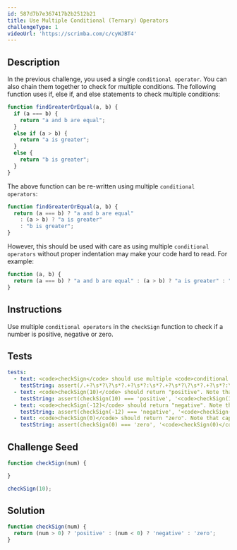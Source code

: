 ```yaml
---
id: 587d7b7e367417b2b2512b21
title: Use Multiple Conditional (Ternary) Operators
challengeType: 1
videoUrl: 'https://scrimba.com/c/cyWJBT4'
---
```


## Description
<section id='description'>
In the previous challenge, you used a single <code>conditional operator</code>. You can also chain them together to check for multiple conditions.
The following function uses if, else if, and else statements to check multiple conditions:

```js
function findGreaterOrEqual(a, b) {
  if (a === b) {
    return "a and b are equal";
  }
  else if (a > b) {
    return "a is greater";
  }
  else {
    return "b is greater";
  }
}
```

The above function can be re-written using multiple <code>conditional operators</code>:

```js
function findGreaterOrEqual(a, b) {
  return (a === b) ? "a and b are equal" 
    : (a > b) ? "a is greater" 
    : "b is greater";
}
```

However, this should be used with care as using multiple <code>conditional operators</code> without proper indentation may make your code hard to read. For example:

```js
function (a, b) {
  return (a === b) ? "a and b are equal" : (a > b) ? "a is greater" : "b is greater";
}
```

</section>

## Instructions
<section id='instructions'>
Use multiple <code>conditional operators</code> in the <code>checkSign</code> function to check if a number is positive, negative or zero.
</section>

## Tests
<section id='tests'>

```yml
tests:
  - text: <code>checkSign</code> should use multiple <code>conditional operators</code>
    testString: assert(/.+?\s*?\?\s*?.+?\s*?:\s*?.+?\s*?\?\s*?.+?\s*?:\s*?.+?/gi.test(code), '<code>checkSign</code> should use multiple <code>conditional operators</code>');
  - text: <code>checkSign(10)</code> should return "positive". Note that capitalization matters
    testString: assert(checkSign(10) === 'positive', '<code>checkSign(10)</code> should return "positive". Note that capitalization matters');
  - text: <code>checkSign(-12)</code> should return "negative". Note that capitalization matters
    testString: assert(checkSign(-12) === 'negative', '<code>checkSign(-12)</code> should return "negative". Note that capitalization matters');
  - text: <code>checkSign(0)</code> should return "zero". Note that capitalization matters
    testString: assert(checkSign(0) === 'zero', '<code>checkSign(0)</code> should return "zero". Note that capitalization matters');

```

</section>

## Challenge Seed
<section id='challengeSeed'>

<div id='js-seed'>

```js
function checkSign(num) {

}

checkSign(10);
```

</div>



</section>

## Solution
<section id='solution'>

```js
function checkSign(num) {
  return (num > 0) ? 'positive' : (num < 0) ? 'negative' : 'zero';
}
```
</section>
